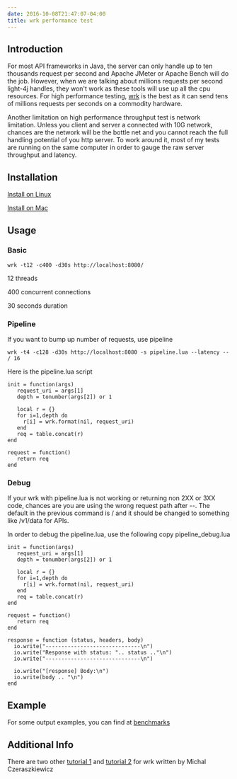 ```yaml
---
date: 2016-10-08T21:47:07-04:00
title: wrk performance test
---
```


## Introduction

For most API frameworks in Java, the server can only handle up to ten thousands request per second and Apache JMeter
or Apache Bench will do the job. However, when we are talking about millions requests per second light-4j
handles, they won't work as these tools will use up all the cpu resources. For high performance testing,
[wrk](https://github.com/wg/wrk) is the best as it can send tens of millions requests per seconds on a
commodity hardware.

Another limitation on high performance throughput test is network limitation. Unless you client and server a connected
with 10G network, chances are the network will be the bottle net and you cannot reach the full handling potential of
you http server. To work around it, most of my tests are running on the same computer in order to gauge the raw server
throughput and latency.

## Installation

[Install on Linux](https://github.com/wg/wrk/wiki/Installing-Wrk-on-Linux)

[Install on Mac](https://github.com/wg/wrk/wiki/Installing-wrk-on-OSX)


## Usage


### Basic

```
wrk -t12 -c400 -d30s http://localhost:8080/

```
12 threads

400 concurrent connections

30 seconds duration

### Pipeline

If you want to bump up number of requests, use pipeline


```
wrk -t4 -c128 -d30s http://localhost:8080 -s pipeline.lua --latency -- / 16
```

Here is the pipeline.lua script

```
init = function(args)
   request_uri = args[1]
   depth = tonumber(args[2]) or 1

   local r = {}
   for i=1,depth do
     r[i] = wrk.format(nil, request_uri)
   end
   req = table.concat(r)
end

request = function()
   return req
end
```

### Debug

If your wrk with pipeline.lua is not working or returning non 2XX or 3XX code, chances are you are using the wrong request
path after --. The default in the previous command is / and it should be changed to something like /v1/data for APIs.

In order to debug the pipeline.lua, use the following copy pipeline_debug.lua

```
init = function(args)
   request_uri = args[1]
   depth = tonumber(args[2]) or 1

   local r = {}
   for i=1,depth do
     r[i] = wrk.format(nil, request_uri)
   end
   req = table.concat(r)
end

request = function()
   return req
end

response = function (status, headers, body)
  io.write("------------------------------\n")
  io.write("Response with status: ".. status .."\n")
  io.write("------------------------------\n")

  io.write("[response] Body:\n")
  io.write(body .. "\n")
end
```

## Example
For some output examples, you can find at [benchmarks](https://github.com/networknt/microservices-framework-benchmark)

## Additional Info

There are two other [tutorial 1](https://www.digitalocean.com/community/tutorials/how-to-benchmark-http-latency-with-wrk-on-ubuntu-14-04)
and [tutorial 2](http://czerasz.com/2015/07/19/wrk-http-benchmarking-tool-example/) for wrk written by Michal Czeraszkiewicz


